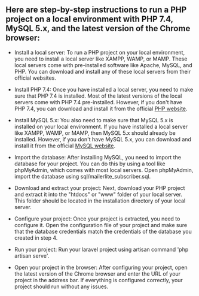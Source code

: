 ## Here are step-by-step instructions to run a PHP project on a local environment with PHP 7.4, MySQL 5.x, and the latest version of the Chrome browser:

- Install a local server: To run a PHP project on your local environment, you need to install a local server like XAMPP, WAMP, or MAMP. These local servers come with pre-installed software like Apache, MySQL, and PHP. You can download and install any of these local servers from their official websites.

- Install PHP 7.4: Once you have installed a local server, you need to make sure that PHP 7.4 is installed. Most of the latest versions of the local servers come with PHP 7.4 pre-installed. However, if you don't have PHP 7.4, you can download and install it from the official [PHP website](https://www.php.net/releases/).

- Install MySQL 5.x: You also need to make sure that MySQL 5.x is installed on your local environment. If you have installed a local server like XAMPP, WAMP, or MAMP, then MySQL 5.x should already be installed. However, if you don't have MySQL 5.x, you can download and install it from the official [MySQL website](https://www.mysql.com/downloads/).

- Import the database: After installing MySQL, you need to import the database for your project. You can do this by using a tool like phpMyAdmin, which comes with most local servers. Open phpMyAdmin, import the database using sql/mailerlite_subscriber.sql.

- Download and extract your project: Next, download your PHP project and extract it into the "htdocs" or "www" folder of your local server. This folder should be located in the installation directory of your local server.

- Configure your project: Once your project is extracted, you need to configure it. Open the configuration file of your project and make sure that the database credentials match the credentials of the database you created in step 4.

- Run your project: Run your laravel project using artisan command 'php artisan serve'.

- Open your project in the browser: After configuring your project, open the latest version of the Chrome browser and enter the URL of your project in the address bar. If everything is configured correctly, your project should run without any issues.